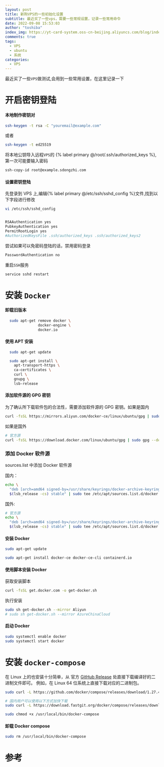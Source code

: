```yaml
---
layout: post
title: 新购VPS的一些初始化设置
subtitle: 最近买了一些vps，需要一些常规设置，记录一些常用命令
date: 2022-09-08 15:53:03
author: "toshiba"
index_img: https://yt-card-system.oss-cn-beijing.aliyuncs.com/blog/index_img/vps.png
comments: true
tags:
  - VPS
  - ubuntu
  - 系统
categories:
  - VPS
---
```


最近买了一些`VPS`做测试,会用到一些常用设置，在这里记录一下

# 开启密钥登陆

#### 本地制作密钥对

```bash
ssh-keygen -t rsa -C "youremail@example.com"
```

或者

```bash
ssh-keygen -t ed25519
```

将本地公钥导入远程`VPS`的 {% label primary @/root/.ssh/authorized_keys %},第一次可能要输入密码

```bash
ssh-copy-id root@example.sdongzhi.com
```

#### 设置密钥登陆

先登录到 VPS 上,编辑{% label primary @/etc/ssh/sshd_config %}文件,找到以下字段进行修改

```bash
vi /etc/ssh/sshd_config


RSAAuthentication yes
PubkeyAuthentication yes
PermitRootLogin yes
#AuthorizedKeysFile	.ssh/authorized_keys .ssh/authorized_keys2
```

尝试如果可以免密码登陆的话，禁用密码登录

```bash
PasswordAuthentication no
```

重启`SSH`服务

```bash
service sshd restart
```

# 安装 `Docker`

#### 卸载旧版本

```bash
  sudo apt-get remove docker \
               docker-engine \
               docker.io
```

#### 使用 APT 安装

```bash
  sudo apt-get update
```

```bash
  sudo apt-get install \
    apt-transport-https \
    ca-certificates \
    curl \
    gnupg \
    lsb-release
```

#### 添加软件源的 GPG 密钥

为了确认所下载软件包的合法性，需要添加软件源的 GPG 密钥。如果是国内

```bash
curl -fsSL https://mirrors.aliyun.com/docker-ce/linux/ubuntu/gpg | sudo gpg --dearmor -o /usr/share/keyrings/docker-archive-keyring.gpg
```

如果是国外

```bash
# 官方源
curl -fsSL https://download.docker.com/linux/ubuntu/gpg | sudo gpg --dearmor -o /usr/share/keyrings/docker-archive-keyring.gpg
```

### 添加 Docker 软件源

sources.list 中添加 Docker 软件源

国内：

```bash
echo \
  "deb [arch=amd64 signed-by=/usr/share/keyrings/docker-archive-keyring.gpg] https://mirrors.aliyun.com/docker-ce/linux/ubuntu \
  $(lsb_release -cs) stable" | sudo tee /etc/apt/sources.list.d/docker.list > /dev/null
```

国外:

```bash
# 官方源
echo \
  "deb [arch=amd64 signed-by=/usr/share/keyrings/docker-archive-keyring.gpg] https://download.docker.com/linux/ubuntu \
  $(lsb_release -cs) stable" | sudo tee /etc/apt/sources.list.d/docker.list > /dev/null
```

#### 安装 Docker

```bash
sudo apt-get update
```

```bash
sudo apt-get install docker-ce docker-ce-cli containerd.io
```

#### 使用脚本安装 Docker

获取安装脚本

```bash
curl -fsSL get.docker.com -o get-docker.sh
```

执行安装

```bash
sudo sh get-docker.sh --mirror Aliyun
# sudo sh get-docker.sh --mirror AzureChinaCloud
```

#### 启动 Docker

```bash
sudo systemctl enable docker
sudo systemctl start docker
```

# 安装 `docker-compose`

在 Linux 上的也安装十分简单，从 官方 [GitHub Release](https://github.com/docker/compose/releases) 处直接下载编译好的二进制文件即可。
例如，在 Linux 64 位系统上直接下载对应的二进制包。

```bash
sudo curl -L https://github.com/docker/compose/releases/download/1.27.4/docker-compose-`uname -s`-`uname -m` > /usr/local/bin/docker-compose

# 国内用户可以使用以下方式加快下载
sudo curl -L https://download.fastgit.org/docker/compose/releases/download/1.27.4/docker-compose-`uname -s`-`uname -m` > /usr/local/bin/docker-compose

sudo chmod +x /usr/local/bin/docker-compose
```

#### 卸载 Docker compose

```bash
sudo rm /usr/local/bin/docker-compose
```

# 参考

[^1]: [Docker-从入门到实践](https://yeasy.gitbook.io/docker_practice/install/ubuntu)
[^2]: [vps ping 测试、去程/回程路由跟踪、vps 一键测试脚本](https://v2xtls.org/vps-ping%e6%b5%8b%e8%af%95%e3%80%81%e5%8e%bb%e7%a8%8b-%e5%9b%9e%e7%a8%8b%e8%b7%af%e7%94%b1%e8%b7%9f%e8%b8%aa%e3%80%81vps%e4%b8%80%e9%94%ae%e6%b5%8b%e8%af%95%e8%84%9a%e6%9c%ac/)
